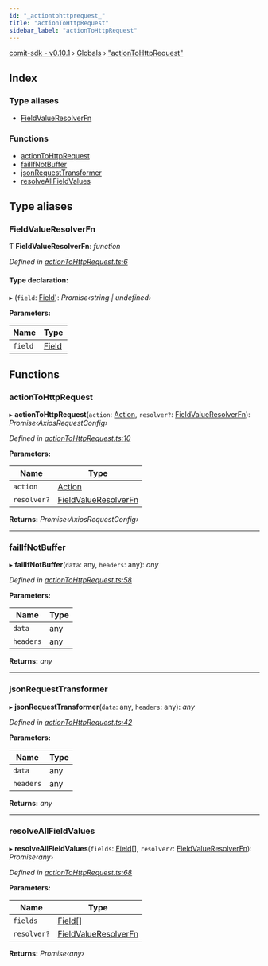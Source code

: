 ```yaml
---
id: "_actiontohttprequest_"
title: "actionToHttpRequest"
sidebar_label: "actionToHttpRequest"
---
```


[comit-sdk - v0.10.1](../index.md) › [Globals](../globals.md) › ["actionToHttpRequest"](_actiontohttprequest_.md)

## Index

### Type aliases

* [FieldValueResolverFn](_actiontohttprequest_.md#fieldvalueresolverfn)

### Functions

* [actionToHttpRequest](_actiontohttprequest_.md#actiontohttprequest)
* [failIfNotBuffer](_actiontohttprequest_.md#failifnotbuffer)
* [jsonRequestTransformer](_actiontohttprequest_.md#jsonrequesttransformer)
* [resolveAllFieldValues](_actiontohttprequest_.md#resolveallfieldvalues)

## Type aliases

###  FieldValueResolverFn

Ƭ **FieldValueResolverFn**: *function*

*Defined in [actionToHttpRequest.ts:6](https://github.com/comit-network/comit-js-sdk/blob/9af15bb/src/actionToHttpRequest.ts#L6)*

#### Type declaration:

▸ (`field`: [Field](../interfaces/_siren_.field.md)): *Promise‹string | undefined›*

**Parameters:**

Name | Type |
------ | ------ |
`field` | [Field](../interfaces/_siren_.field.md) |

## Functions

###  actionToHttpRequest

▸ **actionToHttpRequest**(`action`: [Action](../interfaces/_siren_.action.md), `resolver?`: [FieldValueResolverFn](_actiontohttprequest_.md#fieldvalueresolverfn)): *Promise‹AxiosRequestConfig›*

*Defined in [actionToHttpRequest.ts:10](https://github.com/comit-network/comit-js-sdk/blob/9af15bb/src/actionToHttpRequest.ts#L10)*

**Parameters:**

Name | Type |
------ | ------ |
`action` | [Action](../interfaces/_siren_.action.md) |
`resolver?` | [FieldValueResolverFn](_actiontohttprequest_.md#fieldvalueresolverfn) |

**Returns:** *Promise‹AxiosRequestConfig›*

___

###  failIfNotBuffer

▸ **failIfNotBuffer**(`data`: any, `headers`: any): *any*

*Defined in [actionToHttpRequest.ts:58](https://github.com/comit-network/comit-js-sdk/blob/9af15bb/src/actionToHttpRequest.ts#L58)*

**Parameters:**

Name | Type |
------ | ------ |
`data` | any |
`headers` | any |

**Returns:** *any*

___

###  jsonRequestTransformer

▸ **jsonRequestTransformer**(`data`: any, `headers`: any): *any*

*Defined in [actionToHttpRequest.ts:42](https://github.com/comit-network/comit-js-sdk/blob/9af15bb/src/actionToHttpRequest.ts#L42)*

**Parameters:**

Name | Type |
------ | ------ |
`data` | any |
`headers` | any |

**Returns:** *any*

___

###  resolveAllFieldValues

▸ **resolveAllFieldValues**(`fields`: [Field](../interfaces/_siren_.field.md)[], `resolver?`: [FieldValueResolverFn](_actiontohttprequest_.md#fieldvalueresolverfn)): *Promise‹any›*

*Defined in [actionToHttpRequest.ts:68](https://github.com/comit-network/comit-js-sdk/blob/9af15bb/src/actionToHttpRequest.ts#L68)*

**Parameters:**

Name | Type |
------ | ------ |
`fields` | [Field](../interfaces/_siren_.field.md)[] |
`resolver?` | [FieldValueResolverFn](_actiontohttprequest_.md#fieldvalueresolverfn) |

**Returns:** *Promise‹any›*
